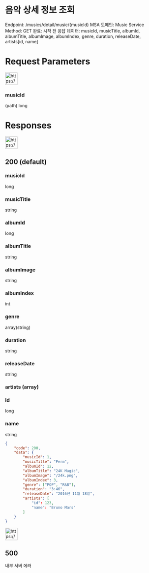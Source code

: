 # 음악 상세 정보 조회

Endpoint: /musics/detail/music/{musicId}
MSA 도메인: Music Service
Method: GET
완료: 시작 전
응답 데이터: musicId, musicTitle, albumId, albumTitle, albumImage, albumIndex, genre, duration, releaseDate, artists[id, name]

# Request Parameters

<aside>
<img src="https://www.notion.so/icons/gift_blue.svg" alt="https://www.notion.so/icons/gift_blue.svg" width="40px" />

### musicId

(path) long

</aside>

# Responses

<aside>
<img src="https://www.notion.so/icons/send_orange.svg" alt="https://www.notion.so/icons/send_orange.svg" width="40px" />

## 200 (default)

### musicId

long

### musicTitle

string

### albumId

long

### albumTitle

string

### albumImage

string

### albumIndex

int

### genre

array(string)

### duration

string

### releaseDate

string

### artists (array)

### id

long

### name

string

</aside>

```json
{
	"code": 200,
	"data": {
		"musicId": 1,
		"musicTitle": "Perm",
		"albumId": 12,
		"albumTitle": "24K Magic",
		"albumImage": "/24k.png",
		"albumIndex": 3,
		"genre": ["POP", "R&B"],
		"duration": "3:46",
		"releaseDate": "2016년 11월 18일",
		"artists": [
			"id": 123,
			"name": "Bruno Mars"
		]
	}
}
```

<aside>
<img src="https://www.notion.so/icons/browser-stop_red.svg" alt="https://www.notion.so/icons/browser-stop_red.svg" width="40px" />

## 500

내부 서버 에러

</aside>